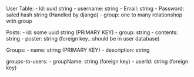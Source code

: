 User Table: - Id: uuid string - username: string - Email: string - Password: saled hash string (Handled by django) - group: one to many relationshop with group

Posts: - id: some uuid string (PRIMARY KEY) - group: string - contents: string - poster: string (foreign key.. should be in user database)

Groups: - name: string (PRIMARY KEY) - description: string

groups-to-users: - groupName: string (foreign key) - userId: string (foreign key)
